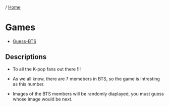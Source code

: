 / [Home](index.md)

# Games


* [Guess-BTS](https://github.com/tactlabs/guess-bts) 

## Descriptions  

- To all the K-pop fans out there !!! 

- As we all know, there are 7 memebers in BTS, so the game is intresting as this number. 

- Images of the BTS members will be randomly diaplayed, you must guess whose image would be next.